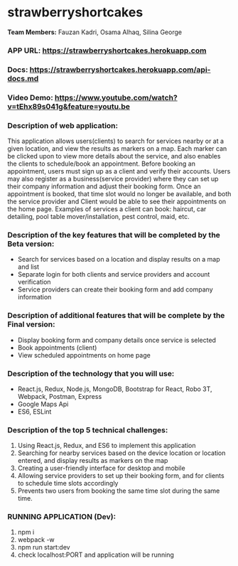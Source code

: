 # strawberryshortcakes

**Team Members:** Fauzan Kadri, Osama Alhaq, Silina George

### APP URL: https://strawberryshortcakes.herokuapp.com
### Docs: https://strawberryshortcakes.herokuapp.com/api-docs.md
### Video Demo: https://www.youtube.com/watch?v=tEhx89s041g&feature=youtu.be

### Description of web application:

This application allows users(clients) to search for services nearby or at a given location, and view the results as markers on a map. Each marker can be clicked upon to view more details about the service, and also enables the clients to schedule/book an appointment. Before booking an appointment, users must sign up as a client and verify their accounts. Users may also register as a  business(service provider) where they can set up their company information and adjust their booking form. Once an appointment is booked, that time slot would no longer be available, and both the service provider and Client would be able to see their appointments on the home page. Examples of services a client can book: haircut, car detailing, pool table mover/installation, pest control, maid, etc.

### Description of the key features that will be completed by the Beta version:

* Search for services based on a location and display results on a map and list
* Separate login for both clients and service providers and account verification
* Service providers can create their booking form and add company information

### Description of additional features that will be complete by the Final version:

* Display booking form and company details once service is selected
* Book appointments (client)
* View scheduled appointments on home page

### Description of the technology that you will use:

* React.js, Redux, Node.js, MongoDB, Bootstrap for React, Robo 3T, Webpack, Postman, Express
* Google Maps Api
* ES6, ESLint

### Description of the top 5 technical challenges:

1. Using React.js, Redux, and ES6 to implement this application
1. Searching for nearby services based on the device location or location entered, and display results as markers on the map
1. Creating a user-friendly interface for desktop and mobile
1. Allowing service providers to set up their booking form, and for clients to schedule time slots accordingly 
1. Prevents two users from booking the same time slot during the  same time.

### RUNNING APPLICATION (Dev):

1. npm i
1. webpack -w
1. npm run start:dev
1. check localhost:PORT and application will be running
